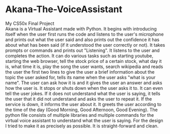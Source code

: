 # Akana-The-VoiceAssistant
My CS50x Final Project <br />
  Akana is a Virtual Assistant made with Python. It begins with introducing itself when the user first runs the code and listens to the user's microphone and prints out what the user said and also prints out the confidence it has about what has been said (if it understood the user correctly or not). It takes prompts or commands and prints out "Listening". It listens to the user and completes the action. 
  It can do various tasks such as starting youtube, starting the web browser, tell the stock price of a certain stock, what day it is, what time it is, play the song the user wants, search wikipedia and reads the user the first two lines to give the user a brief information about the topic the user asked for, tells its name when the user asks "what is your name".
  The user can ask how it is and it gives the user an answer and asks how the user is. It stops or shuts down when the user asks it to. It can even tell the user jokes. If it does not understand what the user is saying, it tells the user that it did not understand and asks the user to repeat it. If the service is down, it informs the user about it. It greets the user according to the time of the day (Good Morning, Good Afternoon, Good Evening).
  The python file consists of multiple libraries and multiple commands for the virtual voice assistant to understand what the user is saying. For the design I tried to make it as precisely as possible. It is straight-forward and clean.
